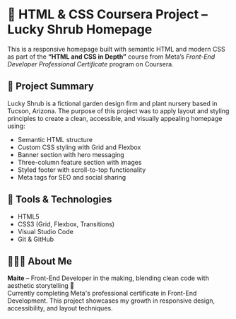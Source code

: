 # 🌿 HTML & CSS Coursera Project – Lucky Shrub Homepage

This is a responsive homepage built with semantic HTML and modern CSS as part of the **“HTML and CSS in Depth”** course from Meta’s *Front-End Developer Professional Certificate* program on Coursera.

## 🧾 Project Summary

Lucky Shrub is a fictional garden design firm and plant nursery based in Tucson, Arizona. The purpose of this project was to apply layout and styling principles to create a clean, accessible, and visually appealing homepage using:

- Semantic HTML structure
- Custom CSS styling with Grid and Flexbox
- Banner section with hero messaging
- Three-column feature section with images
- Styled footer with scroll-to-top functionality
- Meta tags for SEO and social sharing

## 🔧 Tools & Technologies

- HTML5
- CSS3 (Grid, Flexbox, Transitions)
- Visual Studio Code
- Git & GitHub

## 👩🏽‍💻 About Me

**Maite** – Front-End Developer in the making, blending clean code with aesthetic storytelling 🌿  
Currently completing Meta's professional certificate in Front-End Development. This project showcases my growth in responsive design, accessibility, and layout techniques.